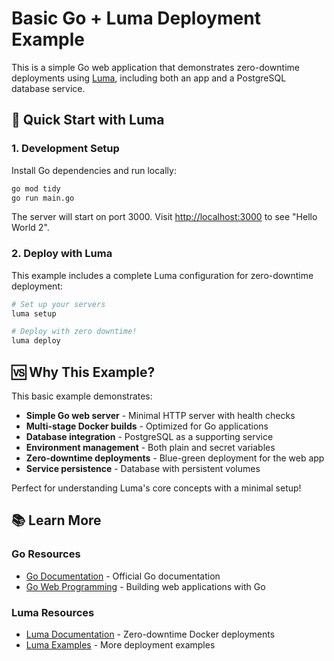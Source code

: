 # Basic Go + Luma Deployment Example

This is a simple Go web application that demonstrates zero-downtime deployments using [Luma](https://github.com/elitan/luma), including both an app and a PostgreSQL database service.

## 🚀 Quick Start with Luma

### 1. Development Setup

Install Go dependencies and run locally:

```bash
go mod tidy
go run main.go
```

The server will start on port 3000. Visit [http://localhost:3000](http://localhost:3000) to see "Hello World 2".

### 2. Deploy with Luma

This example includes a complete Luma configuration for zero-downtime deployment:

```bash
# Set up your servers
luma setup

# Deploy with zero downtime!
luma deploy
```

## 🆚 Why This Example?

This basic example demonstrates:

- **Simple Go web server** - Minimal HTTP server with health checks
- **Multi-stage Docker builds** - Optimized for Go applications
- **Database integration** - PostgreSQL as a supporting service
- **Environment management** - Both plain and secret variables
- **Zero-downtime deployments** - Blue-green deployment for the web app
- **Service persistence** - Database with persistent volumes

Perfect for understanding Luma's core concepts with a minimal setup!

## 📚 Learn More

### Go Resources

- [Go Documentation](https://golang.org/doc/) - Official Go documentation
- [Go Web Programming](https://golang.org/doc/articles/wiki/) - Building web applications with Go

### Luma Resources

- [Luma Documentation](https://github.com/elitan/luma) - Zero-downtime Docker deployments
- [Luma Examples](https://github.com/elitan/luma/tree/main/examples) - More deployment examples
